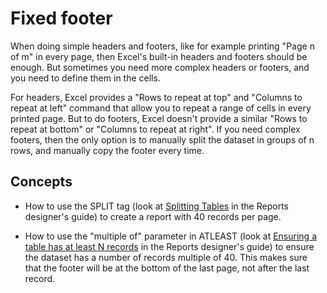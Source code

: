 # Fixed footer

When doing simple headers and footers, like for example printing \"Page
n of m\" in every page, then Excel\'s built-in headers and footers
should be enough. But sometimes you need more complex headers or
footers, and you need to define them in the cells.

For headers, Excel provides a \"Rows to repeat at top\" and \"Columns to
repeat at left\" command that allow you to repeat a range of cells in
every printed page. But to do footers, Excel doesn't provide a similar
\"Rows to repeat at bottom\" or \"Columns to repeat at right\". If you
need complex footers, then the only option is to manually split the
dataset in groups of n rows, and manually copy the footer every time.

## Concepts

- How to use the SPLIT tag (look at [Splitting Tables](https://doc.tmssoftware.com/flexcel/vcl/guides/reports-designer-guide.html#splitting-tables) in the Reports designer's guide) to create a report with 40 records per page.

- How to use the \"multiple of\" parameter in ATLEAST (look at [Ensuring a table has at least N records](https://doc.tmssoftware.com/flexcel/vcl/guides/reports-designer-guide.html#ensuring-a-table-has-at-least-n-records) in the Reports designer's guide) to ensure the
  dataset has a number of records multiple of 40. This makes sure that
  the footer will be at the bottom of the last page, not after the
  last record.
